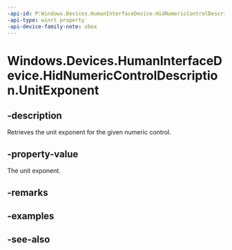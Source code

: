 ```yaml
---
-api-id: P:Windows.Devices.HumanInterfaceDevice.HidNumericControlDescription.UnitExponent
-api-type: winrt property
-api-device-family-note: xbox
---
```


<!-- Property syntax
public uint UnitExponent { get; }
-->

# Windows.Devices.HumanInterfaceDevice.HidNumericControlDescription.UnitExponent

## -description
Retrieves the unit exponent for the given numeric control.

## -property-value
The unit exponent.

## -remarks

## -examples

## -see-also
